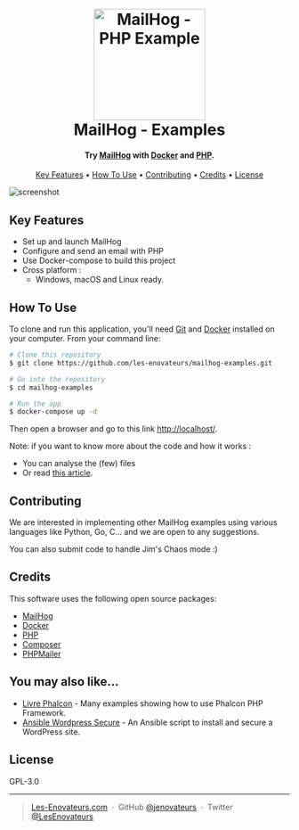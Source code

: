 
<h1 align="center">
  <br>
  <a href="https://les-enovateurs.com"><img src="https://user-images.githubusercontent.com/3491729/73158646-c0d30f00-40e4-11ea-8dd9-b5f2946ffcd6.png" alt="MailHog - PHP Example" width="200"></a>
  <br>
MailHog - Examples
  <br>
</h1>

<h4 align="center">Try <a href="https://github.com/mailhog/MailHog" target="_blank">MailHog</a> with <a href="https://www.docker.com/" target="_blank">Docker</a> and <a href="https://www.php.net/" target="_blank">PHP</a>.</h4>

<p align="center">
  <a href="#key-features">Key Features</a> •
  <a href="#how-to-use">How To Use</a> •
  <a href="#contributing">Contributing</a> •
  <a href="#credits">Credits</a> •
  <a href="#license">License</a>
</p>

![screenshot](https://user-images.githubusercontent.com/3491729/73590042-09703b00-44de-11ea-9c41-89b1d504b5e1.gif)

## Key Features

* Set up and launch MailHog
* Configure and send an email with PHP
* Use Docker-compose to build this project
* Cross platform :
  - Windows, macOS and Linux ready.

## How To Use

To clone and run this application, you'll need [Git](https://git-scm.com) and [Docker](https://www.docker.com/) installed on your computer. From your command line:

```bash
# Clone this repository
$ git clone https://github.com/les-enovateurs/mailhog-examples.git

# Go into the repository
$ cd mailhog-examples

# Run the app
$ docker-compose up -d
```
Then open a browser and go to this link [http://localhost/](http://localhost/).


Note: if you want to know more about the code and how it works : 
- You can analyse the (few) files
- Or read [this article](https://les-enovateurs.com/mailhog-testez-gerez-mails-developpement/).

## Contributing

We are interested in implementing other MailHog examples using various languages like Python, Go, C... and we are open to any suggestions.

You can also submit code to handle Jim's Chaos mode :)

## Credits

This software uses the following open source packages:

- [MailHog](https://github.com/mailhog/MailHog)
- [Docker](https://www.docker.com/)
- [PHP](https://www.php.net/)
- [Composer](https://getcomposer.org/)
- [PHPMailer](https://github.com/PHPMailer/PHPMailer)

## You may also like...

- [Livre Phalcon](https://github.com/les-enovateurs/livre-phalcon) - Many examples showing how to use Phalcon PHP Framework.
- [Ansible Wordpress Secure](https://github.com/les-enovateurs/AnsiblePlayWordPressSecure) - An Ansible script to install and secure a WordPress site.

## License

GPL-3.0

---

> [Les-Enovateurs.com](https://les-enovateurs.com/) &nbsp;&middot;&nbsp;
> GitHub [@jenovateurs](https://github.com/jenovateurs) &nbsp;&middot;&nbsp;
> Twitter [@LesEnovateurs](https://twitter.com/LesEnovateurs)

